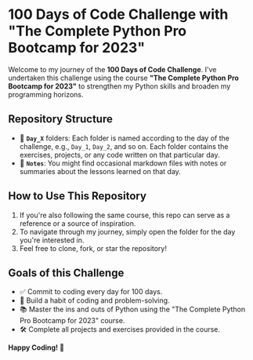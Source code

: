 # 100 Days of Code Challenge with "The Complete Python Pro Bootcamp for 2023"

Welcome to my journey of the **100 Days of Code Challenge**. I've undertaken this challenge using the course **"The Complete Python Pro Bootcamp for 2023"** to strengthen my Python skills and broaden my programming horizons.

## Repository Structure

- 📅 **`Day_X`** folders: Each folder is named according to the day of the challenge, e.g., `Day_1`, `Day_2`, and so on. Each folder contains the exercises, projects, or any code written on that particular day.
- 📝 **`Notes`**: You might find occasional markdown files with notes or summaries about the lessons learned on that day.

## How to Use This Repository

1. If you're also following the same course, this repo can serve as a reference or a source of inspiration.
2. To navigate through my journey, simply open the folder for the day you're interested in.
3. Feel free to clone, fork, or star the repository!

## Goals of this Challenge

- ✅ Commit to coding every day for 100 days.
- 🔄 Build a habit of coding and problem-solving.
- 📚 Master the ins and outs of Python using the "The Complete Python Pro Bootcamp for 2023" course.
- 🛠️ Complete all projects and exercises provided in the course.

**Happy Coding! 🚀**
